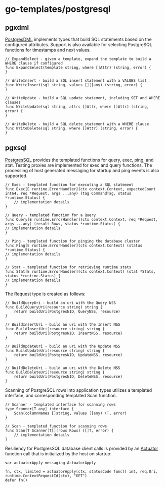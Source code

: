 # go-templates/postgresql

## pgxdml

[PostgresDML][pgxdmlpkg] implements types that build SQL statements based on the configured attributes. Support is also available for selecting
PostgreSQL functions for timestamps and next values.

~~~
// ExpandSelect - given a template, expand the template to build a WHERE clause if configured
func ExpandSelect(template string, where []Attr) (string, error) {
}

// WriteInsert - build a SQL insert statement with a VALUES list
func WriteInsert(sql string, values [][]any) (string, error) {
}

// WriteUpdate - build a SQL update statement, including SET and WHERE clauses
func WriteUpdate(sql string, attrs []Attr, where []Attr) (string, error) {
}

// WriteDelete - build a SQL delete statement with a WHERE clause
func WriteDelete(sql string, where []Attr) (string, error) {
}
~~~

## pgxsql

[PostgresSQL][pgxsqlpkg] provides the templated functions for query, exec, ping, and stat. Testing proxies are implemented for exec and query functions.
The processing of host generated messaging for startup and ping events is also supported. 

~~~
// Exec - templated function for executing a SQL statement
func Exec[E runtime.ErrorHandler](ctx context.Context, expectedCount int64, req *Request, args ...any) (tag CommandTag, status *runtime.Status) {
    // implementation details
}

// Query - templated function for a Query
func Query[E runtime.ErrorHandler](ctx context.Context, req *Request, args ...any) (result Rows, status *runtime.Status) {
// implementation details
}

// Ping - templated function for pinging the database cluster
func Ping[E runtime.ErrorHandler](ctx context.Context) (status *runtime.Status) {
// implementation details
}

// Stat - templated function for retrieving runtime stats
func Stat[E runtime.ErrorHandler](ctx context.Context) (stat *Stats, status *runtime.Status) {
// implementation details
}
~~~

The Request type is created as follows:

~~~
// BuildQueryUri - build an uri with the Query NSS
func BuildQueryUri(resource string) string {
	return buildUri(PostgresNID, QueryNSS, resource)
}

// BuildInsertUri - build an uri with the Insert NSS
func BuildInsertUri(resource string) string {
	return buildUri(PostgresNID, InsertNSS, resource)
}

// BuildUpdateUri - build an uri with the Update NSS
func BuildUpdateUri(resource string) string {
	return buildUri(PostgresNID, UpdateNSS, resource)
}

// BuildDeleteUri - build an uri with the Delete NSS
func BuildDeleteUri(resource string) string {
	return buildUri(PostgresNID, DeleteNSS, resource)
}

~~~

Scanning of PostgreSQL rows into application types utilizes a templated interface, and corresponding templated Scan function.

~~~
// Scanner - templated interface for scanning rows
type Scanner[T any] interface {
	Scan(columnNames []string, values []any) (T, error)
}

// Scan - templated function for scanning rows
func Scan[T Scanner[T]](rows Rows) ([]T, error) {
    // implementation details
}
~~~

Resiliency for PostgresSQL database client calls is provided by an [Actuator][actuatorcall] function call that is initialized by the host on startup:
~~~
var actuatorApply messaging.ActuatorApply

fn, ctx, limited = actuatorApply(ctx, statusCode func() int, req.Uri, runtime.ContextRequestId(ctx), "GET")
defer fn()
~~~

[pgxdmlpkg]: <https://pkg.go.dev/github.com/idiomatic-go/postgresql/pgxdml/http>
[pgxsqlpkg]: <https://pkg.go.dev/github.com/idiomatic-go/postgresql/pgxsql>
[actuatorcall]: <https://pkg.go.dev/github.com/idiomatic-go/resiliency/actuator#EgressApply>
